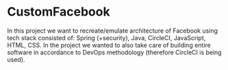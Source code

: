 # CustomFacebook
In this project we want to recreate/emulate architecture of Facebook using tech stack consisted of: Spring (+security), Java, CircleCI, JavaScript, HTML, CSS. In the project we wanted to also take care of building entire software in accordance to DevOps methodology (therefore CircleCI is being used).
